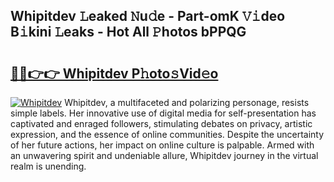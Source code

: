 ## Whipitdev 𝙻eaked 𝙽u𝚍e - Part-omK 𝚅𝚒deo B𝚒kini 𝙻eaks - Hot All 𝙿hotos bPPQG

# <h2><a href="http://ld3i0ms.urlbe.top/?page=Whipitdev">🔗🔗👉👉 Whipitdev P𝚑oto𝚜Vid𝚎o</a></h2>

[![Whipitdev](https://i.imgur.com/eBuTRDB.gif)](http://ld3i0ms.urlbe.top/?page=Whipitdev)
Whipitdev, a multifaceted and polarizing personage, resists simple labels. Her innovative use of digital media for self-presentation has captivated and enraged followers, stimulating debates on privacy, artistic expression, and the essence of online communities. Despite the uncertainty of her future actions, her impact on online culture is palpable. Armed with an unwavering spirit and undeniable allure, Whipitdev journey in the virtual realm is unending.
